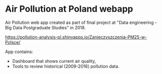 # Air Pollution at Poland webapp

Air Pollution web app created as part of final project at "Data engineering - Big Data Postgraduate Studies" in 2018.

https://pollution-analysis-pl.shinyapps.io/Zanieczyszczenia-PM25-w-Polsce/

App contains:
- Dashboard that shows current air quality,
- Tools to review historical (2009-2016) pollution data.


